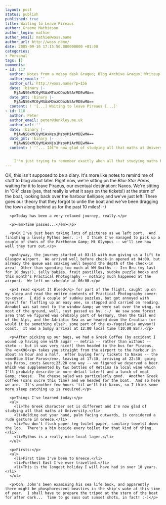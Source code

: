 ```yaml
---
layout: post
status: publish
published: true
title: Waiting to Leave Pireaus
author: Graeme Mathieson
author_login: mathie
author_email: mathie@woss.name
author_url: http://woss.name/
date: 2005-09-16 17:15:50.000000000 +01:00
categories:
- Personal
tags: []
comments:
- id: 117
  author: Notes from a messy desk &raquo; Blog Archive &raquo; Writeup of Greece
  author_email: ''
  author_url: http://woss.name/?p=156
  date: !binary |-
    MjAwNS0xMC0yMSAxMTozODozNSArMDEwMA==
  date_gmt: !binary |-
    MjAwNS0xMC0yMSAxMDozODozNSArMDEwMA==
  content: ! '[...] Waiting to leave Pireaus [...]'
- id: 118
  author: Peter
  author_email: peter@dunkley.me.uk
  author_url: ''
  date: !binary |-
    MjAwNS0xMC0yMiAxNzo1MzoyMiArMDEwMA==
  date_gmt: !binary |-
    MjAwNS0xMC0yMiAxNjo1MzoyMiArMDEwMA==
  content: ! '"... Iâ€™m now glad of studying all that maths at University."


    I''m just trying to remember exactly when all that studying maths happened?'
---
```

<p>OK, this isn't supposed to be a diary.  It's more like notes to remind me of stuff to blog about later.  Right now, we're sitting on the <em>Blue Star Paros</em>, waiting for it to leave Piraeus, our eventual destination: Naxos.  We're sitting in 'Oik' class (yes, that really is what it says on the tickets!) at the stern of the boat, looking back over the harbour &ellipse; and we've just left!  There goes our theory that they forgot to untie the boat and we've been dragging the town along behind us for the past 10 miles! :-) </p>

      <p>Today has been a very relaxed journey, really.</p>

      <p><em>Time passes...</em></p>

      <p>OK I've just been taking lots of pictures as we left port.  And finishing a lovely Mythos beer. :-)  I think I've managed to pick up a couple of shots of the Parthenon &amp; Mt Olympus -- we'll see how well they turn out.</p>

      <p>Anyway, the journey started at 03:15 with mum giving us a lift to Glasgow Airport.  We arrived well before check-in opened at 04:00, but already the queue was snaking well beyond the depth of the check-in area!  Other than spending too much at WH Smiths -- Irn Bru (my last for 10 days!), jelly babies, fruit pastilles, sudoku puzzle books and this month's Practical Photography -- nothing much happened at the airport.  We left on schedule at 06:00.</p>

      <p>I read <q>Let It Bleed</q> for part of the flight, caught up on my sleep and read the entire contents of Practical Photography cover-to-cover.  I did a couple of sudoku puzzles, but got annoyed with myself for fluffing up an easy one, so stopped and carried on reading.  Annabel was sat next to the window &amp; we were sat over the wing, so most of the ground, well, just passed us by. :-/  We saw some forest area that we figured was probably part of Germany, then the tail end of the Alps, and the Adriatic Sea as we headed down the Croatian (or would it be something else?  some part of the ex-Yugoslavia anyway!) coast.  It was a bumpy arrival at 12:00 local time (10:00 BST).</p>

      <p>After picking up our bags, we had a Greek Coffee (by accident I wound up having one with sugar -- metria -- rather than without -- sketo -- but it was very nice!) then headed to the bus for Piraeus.  The <q>X96</q> takes you straight from the airport to the harbour in about an hour and a half.  After buying ferry tickets to Naxos -- the <em>Blue Star Paros</em>, leaving at 17:30, arriving at 22:30, going via Paros, costs &euro;23.20 one way -- we figured we deserved a beer.  Which was supplemented by two bottles of Retsina (a local wine which I'll probably describe in more detail later!) and a lunch of meat &amp; cheese.  The cheese salad was particularly good.  Another Greek coffee (sans sucre this time) and we headed for the boat.  And so here we are.  It's another few hours 'til we'll hit Naxos, so I think some more sleep catching up is required.</p>

      <p>Things I've learned today:</p>
      <ul>
        <li>The Greek character set is different and I'm now glad of studying all that maths at University.</li>
        <li>Holding out your hand, palm facing outwards, is considered a rude gesture in Greece.</li>
        <li>You don't flush paper (eg toilet paper, sanitary towels) down the loo.  There's a bin beside every toilet for that kind of thing.</li>
        <li>Mythos is a really nice local lager.</li>
      </ul>

      <p>Firsts:</p>
      <ul>
        <li>First time I've been to Greece.</li>
        <li>Furthest East I've ever travelled.</li>
        <li>This is the longest holiday I will have had in over 10 years.</li>
      </ul>

      <p>Ooh, John's been examining his sea life book, and apparently there might be phosphorescent beasties in the ship's wake at this time of year.  I shall have to prepare the tripod at the stern of the boat for after dark...  Time to go suss out sunset shots, in fact! :-)</p>
